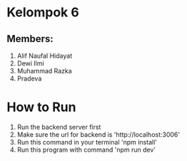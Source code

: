 # Kelompok 6
## Members:
1. Alif Naufal Hidayat
2. Dewi Ilmi
3. Muhammad Razka
4. Pradeva

# How to Run
1. Run the backend server first
2. Make sure the url for backend is 'http://localhost:3006'
3. Run this command in your terminal 'npm install'
4. Run this program with command 'npm run dev'
